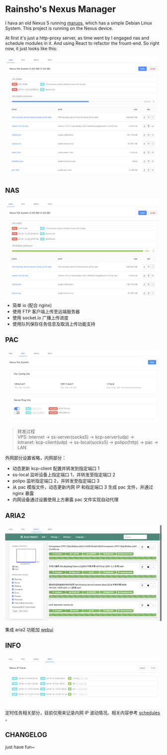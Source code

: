 # Rainsho's Nexus Manager

I hava an old Nexus 5 running [maruos](https://maruos.com/#/), which has a simple Debian Linux System. This project is running on the Nexus device.

At first it's just a http-proxy server, as time went by I engaged nas and schedule modules in it. And using React to refactor the frount-end. So right now, it just looks like this:

![pic_001](./assets/pic_001.png)

## NAS

![pic_002](./assets/pic_002.png)

- 简单 io (配合 nginx)
- 使用 FTP 客户端上传至远端服务器
- 使用 socket.io 广播上传进度
- 使用队列保存任务信息及取消上传功能支持

## PAC

![pic_003](./assets/pic_003.png)

> 转发过程  
> VPS: Internet → ss-server(socks5) → kcp-server(udp) →  
> Intranet: kcp-client(udp) → ss-local(socks5) → polipo(http) → pac → LAN

外网部分设置省略，内网部分：

- 动态更新 kcp-client 配置并转发到指定端口 1
- ss-local 监听设备上指定端口 1，并转发至指定端口 2
- polipo 监听指定端口 2，并转发至指定端口 3
- 从 pac 模版文件，动态更新内网 IP 和指定端口 3 生成 pac 文件，并通过 nginx 暴露
- 内网设备通过设置使用上方暴露 pac 文件实现自动代理

## ARIA2

![pic_004](./assets/pic_004.png)

集成 aria2 功能加 [webui](https://github.com/ziahamza/webui-aria2)

## INFO

![pic_005](./assets/pic_005.png)

定时任务相关部分，目前仅用来记录内网 IP 波动情况。相关内容参考 [schedules](./server/schedules) 。

## CHANGELOG

just have fun~
